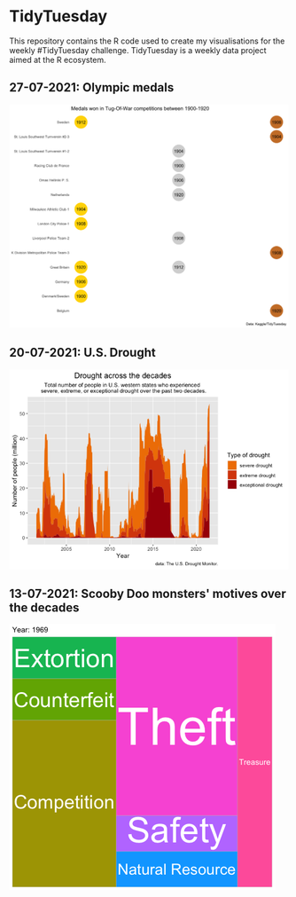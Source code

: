 # TidyTuesday
This repository contains the R code used to create my visualisations for the weekly #TidyTuesday challenge. TidyTuesday is a weekly data project aimed at the R ecosystem. 

## 27-07-2021: Olympic medals

![ ](https://raw.githubusercontent.com/amymitchell-whittington/TidyTuesday/main/2021/27-07-2021-olympics/27-07-2021-olympics_files/figure-gfm/tug%20plot-1.png)

## 20-07-2021: U.S. Drought

![ ](https://raw.githubusercontent.com/amymitchell-whittington/TidyTuesday/main/2021/20-07-2021-usdrought/20-07-2021-usdrought_files/figure-gfm/plot-1.png)

## 13-07-2021: Scooby Doo monsters' motives over the decades

![  ](https://raw.githubusercontent.com/amymitchell-whittington/TidyTuesday/main/2021/13-07-2021-scoobydoo/scoobymotives2.gif)

